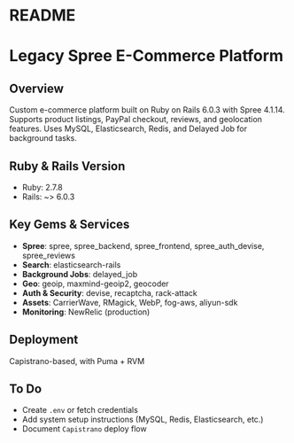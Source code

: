 # README

# Legacy Spree E-Commerce Platform

## Overview
Custom e-commerce platform built on Ruby on Rails 6.0.3 with Spree 4.1.14. Supports product listings, PayPal checkout, reviews, and geolocation features. Uses MySQL, Elasticsearch, Redis, and Delayed Job for background tasks.

## Ruby & Rails Version
- Ruby: 2.7.8
- Rails: ~> 6.0.3

## Key Gems & Services
- **Spree**: spree, spree_backend, spree_frontend, spree_auth_devise, spree_reviews
- **Search**: elasticsearch-rails
- **Background Jobs**: delayed_job
- **Geo**: geoip, maxmind-geoip2, geocoder
- **Auth & Security**: devise, recaptcha, rack-attack
- **Assets**: CarrierWave, RMagick, WebP, fog-aws, aliyun-sdk
- **Monitoring**: NewRelic (production)

## Deployment
Capistrano-based, with Puma + RVM

## To Do
- Create `.env` or fetch credentials
- Add system setup instructions (MySQL, Redis, Elasticsearch, etc.)
- Document `Capistrano` deploy flow
